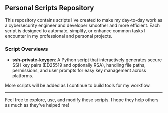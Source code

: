 ## Personal Scripts Repository

This repository contains scripts I've created to make my day-to-day work as a cybersecurity engineer and developer smoother and more efficient. Each script is designed to automate, simplify, or enhance common tasks I encounter in my professional and personal projects.

### Script Overviews

- **ssh-private-keygen**: A Python script that interactively generates secure SSH key pairs (ED25519 and optionally RSA), handling file paths, permissions, and user prompts for easy key management across platforms.

More scripts will be added as I continue to build tools for my workflow.

---
Feel free to explore, use, and modify these scripts. I hope they help others as much as they've helped me!
